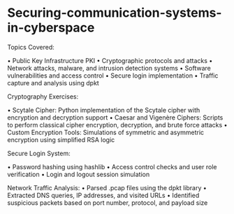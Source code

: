 # Securing-communication-systems-in-cyberspace


 Topics Covered:

 
• Public Key Infrastructure PKI
• Cryptographic protocols and attacks
• Network attacks, malware, and intrusion detection systems
• Software vulnerabilities and access control
• Secure login implementation
• Traffic capture and analysis using dpkt


 Cryptography Exercises:
 
• Scytale Cipher: Python implementation of the Scytale cipher with encryption and decryption support
• Caesar and Vigenère Ciphers: Scripts to perform classical cipher encryption, decryption, and brute force attacks
• Custom Encryption Tools: Simulations of symmetric and asymmetric encryption using simplified RSA logic


 Secure Login System:
 
• Password hashing using hashlib
• Access control checks and user role verification
• Login and logout session simulation


 Network Traffic Analysis:
• Parsed .pcap files using the dpkt library
• Extracted DNS queries, IP addresses, and visited URLs
• Identified suspicious packets based on port number, protocol, and payload size
